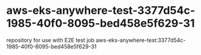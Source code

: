 # aws-eks-anywhere-test-3377d54c-1985-40f0-8095-bed458e5f629-31
repository for use with E2E test job aws-eks-anywhere-test:3377d54c-1985-40f0-8095-bed458e5f629-31
